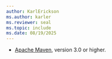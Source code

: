 ```yaml
---
author: KarlErickson
ms.author: karler
ms.reviewer: seal
ms.topic: include
ms.date: 08/19/2025
---
```


- [Apache Maven](http://maven.apache.org/), version 3.0 or higher.
